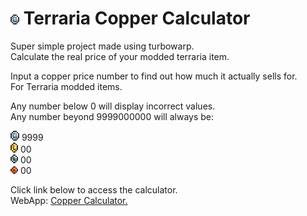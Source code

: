 # ![image](https://raw.githubusercontent.com/ZekusV/Terraria-copper-calculator/main/Platinum_Coin.gif) Terraria Copper Calculator
Super simple project made using turbowarp. <br />
Calculate the real price of your modded terraria item. <br />

Input a copper price number to find out how much it actually sells for. <br />
For Terraria modded items. <br />

Any number below 0 will display incorrect values. <br />
Any number beyond 9999000000 will always be: <br />

![image](https://raw.githubusercontent.com/ZekusV/Terraria-copper-calculator/main/Platinum_Coin.gif) 9999 <br />
![image](https://raw.githubusercontent.com/ZekusV/Terraria-copper-calculator/main/Gold_Coin.gif) 00 <br />
![image](https://raw.githubusercontent.com/ZekusV/Terraria-copper-calculator/main/Silver_Coin.gif) 00 <br />
![image](https://raw.githubusercontent.com/ZekusV/Terraria-copper-calculator/main/Copper_Coin.gif) 00 <br />


Click link below to access the calculator. <br />
WebApp: [Copper Calculator.](https://zekusv.github.io/Terraria-copper-calculator/TerrariaCopperCalculator2.html)
